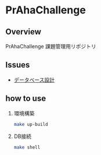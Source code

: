 # PrAhaChallenge

## Overview
PrAhaChallenge 課題管理用リポジトリ

## Issues

- [データベース設計](./データベース設計)

## how to use
1. 環境構築
    ```sh
    make up-build
    ```
1. DB接続
   ```sh
   make shell
   ```